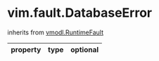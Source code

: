 vim.fault.DatabaseError
=======================
inherits from [vmodl.RuntimeFault](docs/vmodl.RuntimeFault.md)

| property | type | optional |
|:---------|:-----|:---------|
